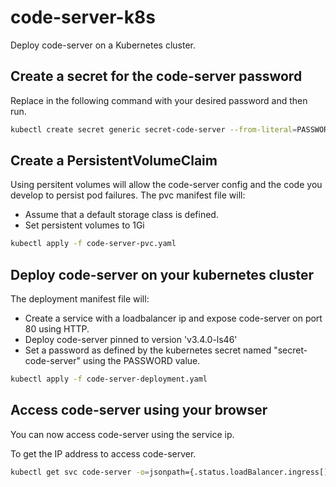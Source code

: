 # code-server-k8s
Deploy code-server on a Kubernetes cluster.

## Create a secret for the code-server password
Replace <password> in the following command with your desired password and then run.

```bash
kubectl create secret generic secret-code-server --from-literal=PASSWORD='<password>'
```

## Create a PersistentVolumeClaim
Using persitent volumes will allow the code-server config and the code you develop to persist pod failures.
The pvc manifest file will:
- Assume that a default storage class is defined.
- Set persistent volumes to 1Gi

```bash
kubectl apply -f code-server-pvc.yaml
```

## Deploy code-server on your kubernetes cluster
The deployment manifest file will:
- Create a service with a loadbalancer ip and expose code-server on port 80 using HTTP.
- Deploy code-server pinned to version 'v3.4.0-ls46'
- Set a password as defined by the kubernetes secret named "secret-code-server" using the PASSWORD value.


```bash
kubectl apply -f code-server-deployment.yaml
```

## Access code-server using your browser
You can now access code-server using the service ip.

To get the IP address to access code-server.

```bash
kubectl get svc code-server -o=jsonpath={.status.loadBalancer.ingress[].ip}
```
